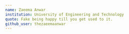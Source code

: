 ```yaml
---
name: Zaeema Anwar
institution: University of Engineering and Technology
quote: Fake being happy till you get used to it.
github_user: thezaeemaanwar
---
```

